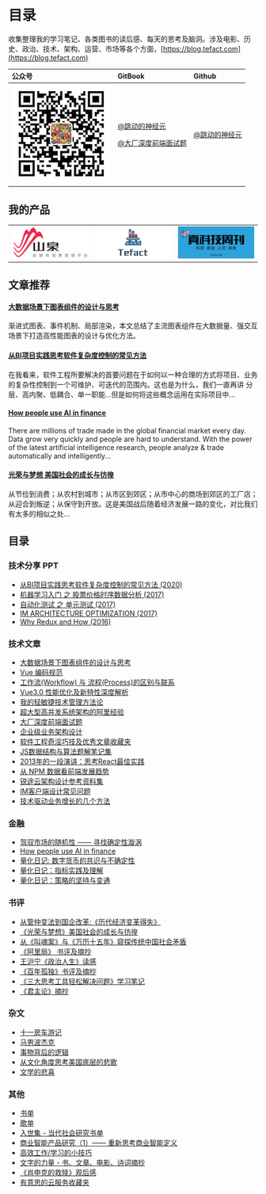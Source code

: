 # 目录

收集整理我的学习笔记、各类图书的读后感、每天的思考及脑洞。涉及电影、历史、政治、技术、架构、运营、市场等各个方面，[https://blog.tefact.com](https://blog.tefact.com)

<table align="center">
  <thead>
    <tr>
      <th style="text-align:left">&#x516C;&#x4F17;&#x53F7;</th>
      <th style="text-align:left">GitBook</th>
      <th style="text-align:left">Github</th>
    </tr>
  </thead>
  <tbody>
    <tr>
      <td style="text-align:left">
        <img src=".gitbook/assets/wechat_o.jpg" alt="pic" />
      </td>
      <td style="text-align:left">
        <p><a href="https://blog.tefact.com">@&#x8DF3;&#x52A8;&#x7684;&#x795E;&#x7ECF;&#x5143;</a> 
        </p>
        <p><a href="https://interview.tefact.com/">@&#x5927;&#x5382;&#x6DF1;&#x5EA6;&#x524D;&#x7AEF;&#x9762;&#x8BD5;&#x9898;</a>
        </p>
      </td>
      <td style="text-align:left"><a href="https://github.com/georgezouq/blog">@&#x8DF3;&#x52A8;&#x7684;&#x795E;&#x7ECF;&#x5143;</a>
      </td>
    </tr>
  </tbody>
</table>

## 我的产品

<table style="width: 100%;" align="center">
    <tbody>
        <tr>
            <td style="text-align:center" align="center">
                <a href="https://sq.tefact.com/">
                    <img src="./images/sq.png" alt="pic" width="177" />
                </a>
            </td>
            <td style="text-align:center" align="center">
                <a href="https://github.com/Tefact/tefact-saas">
                    <img src="./images/tefact.png" alt="pic" width="177" />
                </a>
            </td>
            <td style="text-align:center" align="center">
                <a href="https://github.com/Tefact/tefact-weekly">
                    <img src="./images/tefact-weekly.png" alt="pic" width="177" />
                </a>
            </td>
        </tr>
    </tbody>
</table>

## 文章推荐

#### [大数据场景下图表组件的设计与思考](ji-shu-wen-zhang/da-shu-ju-chang-jing-xia-tu-biao-zu-jian-de-she-ji-yu-si-kao.md)

渐进式图表、事件机制、局部渲染，本文总结了主流图表组件在大数据量、强交互场景下打造高性能图表的设计与优化方法。

#### [从BI项⽬实践思考软件复杂度控制的常⻅⽅法](https://github.com/georgezouq/blog/tree/e735e5140d2f9df05e543376fcf388e8b14fdda6/技术文章/从BI项目实践思考软件复杂度控制的常见方法.pdf)

在我看来，软件工程所要解决的首要问题在于如何以一种合理的方式将项目、业务的复杂性控制到一个可维护、可迭代的范围内。这也是为什么，我们一直再讲 分层、高内聚、低耦合、单一职能...但是如何将这些概念运用在实际项目中...

#### [How people use AI in finance](https://github.com/georgezouq/awesome-ai-in-finance)

There are millions of trade made in the global financial market every day. Data grow very quickly and people are hard to understand. With the power of the latest artificial intelligence research, people analyze & trade automatically and intelligently...

#### [光荣与梦想 美国社会的成长与彷徨](shu-ping-ying-ping/guang-rong-yu-meng-xiang.md)

从节俭到消费；从农村到城市；从市区到郊区；从市中心的商场到郊区的工厂店；从迎合到叛逆；从保守到开放。这是美国战后随着经济发展一路的变化，对比我们有太多的相似之处...

## 目录

### 技术分享 PPT

* [从BI项⽬实践思考软件复杂度控制的常⻅⽅法 \(2020\)](https://github.com/georgezouq/blog/tree/e735e5140d2f9df05e543376fcf388e8b14fdda6/技术文章/从BI项目实践思考软件复杂度控制的常见方法.pdf)
* [机器学习入门 之 股票价格时序数据分析 \(2017\)](https://slides.com/georgezou/title-text)
* [自动化测试 之 单元测试 \(2017\)](https://slides.com/georgezou/unit-test)
* [IM ARCHITECTURE OPTIMIZATION \(2017\)](https://slides.com/georgezou/deck)
* [Why Redux and How \(2016\)](https://slides.com/georgezou/why-redux)

### 技术文章

* [大数据场景下图表组件的设计与思考](ji-shu-wen-zhang/da-shu-ju-chang-jing-xia-tu-biao-zu-jian-de-she-ji-yu-si-kao.md)
* [Vue 编码规范](ji-shu-wen-zhang/vue-bian-ma-gui-fan.md)
* [工作流\(Workflow\) 与 流程\(Process\)的区别与联系](https://juejin.im/post/5efe7bab6fb9a07e9608bf8e)
* [Vue3.0 性能优化及新特性深度解析](https://juejin.im/post/5ef576605188252e5c575645)
* [我的轻敏捷技术管理方法论](ji-shu-wen-zhang/wo-de-qing-min-jie-ji-shu-guan-li-fang-fa-lun.md)
* [超大型高并发系统架构的阿里经验](ji-shu-wen-zhang/chao-da-xing-gao-bing-fa-xi-tong-jia-gou-deali-jing-yan.md)
* [大厂深度前端面试题](https://interview.tefact.com/)
* [企业级业务架构设计](shu-ping-ying-ping/qi-ye-ji-ye-wu-jia-gou.md)
* [软件工程奇淫巧技及优秀文章收藏夹](ji-shu-wen-zhang/ruan-jian-gong-cheng-qi-yin-qiao-ji-ji-you-xiu-wen-zhang-shou-cang-jia.md)
* [JS数据结构与算法题解笔记集](ji-shu-wen-zhang/js-shu-ju-jie-gou-yu-suan-fa-ti-jie-bi-ji-ji.md)
* [2013年的一段演讲：思考React最佳实践](ji-shu-wen-zhang/si-kao-react-zui-jia-shi-jian.md)
* [从 NPM 数据看前端发展趋势](ji-shu-wen-zhang/cong-npm-shu-ju-kan-qian-duan-de-fa-zhan-qu-shi.md)
* [锐途云架构设计参考资料集](ji-shu-wen-zhang/rui-tu-yun-jia-gou-she-ji-can-kao-zi-liao-ji.md)
* [IM客户端设计常见问题](ji-shu-wen-zhang/im-ke-hu-duan-she-ji-chang-jian-wen-ti.md)
* [技术驱动业务增长的几个方法](ji-shu-wen-zhang/ji-shu-qu-dong-ye-wu-zeng-chang-de-ji-ge-fang-fa.md)

### 金融

* [驾驭市场的随机性 —— 寻找确定性漩涡](jin-rong-liang-hua/hun-dun-li-lun-yu-jin-rong-shi-chang-xun-zhao-que-ding-xing-xuan-wo.md)
* [How people use AI in finance](https://github.com/georgezouq/awesome-ai-in-finance)
* [量化日记: 数字货币的共识与不确定性](jin-rong-liang-hua/liang-hua-ri-ji-20180814.md)
* [量化日记：指标实践及理解](jin-rong-liang-hua/liang-hua-ri-ji-20180811.md)
* [量化日记：策略的坚持与变通](jin-rong-liang-hua/liang-hua-ri-ji-20180802.md)

### 书评

* [从管仲变法到国企改革:《历代经济变革得失》](shu-ping-ying-ping/cong-guan-zhong-bian-fa-dao-guo-qi-gai-ge-li-dai-jing-ji-bian-ge-de-shi.md)
* [《光荣与梦想》美国社会的成长与彷徨](shu-ping-ying-ping/guang-rong-yu-meng-xiang.md)
* [从《叫魂案》与《万历十五年》窥探传统中国社会矛盾](za-wen/mingqing.md)
* [《阿里局》 书评及摘抄](shu-ping-ying-ping/a-li-ju.md)
* [王沪宁《政治人生》读感](shu-ping-ying-ping/politicallife.md)
* [《百年孤独》书评及摘抄](shu-ping-ying-ping/cienanosdesoledad.md)
* [《三大思考工具轻松解决问题》学习笔记](shu-ping-ying-ping/san-da-si-kao-gong-ju-qing-song-jie-jue-wen-ti.md)
* [《君主论》摘抄](shu-ping-ying-ping/jun-zhu-lun.md)

### 杂文

* [十一房车游记](https://mp.weixin.qq.com/s?__biz=MzUzNzQwNjI1Ng==&mid=2247483752&idx=1&sn=116a59b687b270c7e6b8e9de45b24946&chksm=fae63f37cd91b6214330da6ad3b2e48b87958e99f231734f476fa9088a9cfecff6ba1106e2bf&token=1658332771&lang=zh_CN#rd)
* [马男波杰克](shu-ping-ying-ping/ma-nan-bo-jie-ke.md)
* [事物背后的逻辑](za-wen/shi-wu-bei-hou-de-luo-ji.md)
* [从文化角度思考美国底层的悲歌](za-wen/cong-wen-hua-jiao-du-si-kao-mei-guo-di-ceng-de-bei-ge.md)
* [文学的悲喜](za-wen/wen-xue-de-bei-xi.md)

### 其他

* [书单](shu-dan.md)
* [歌单](qi-ta/songlist.md)
* [入世集 - 当代社会研究书单](shu-ping-ying-ping/ru-shi-ji.md)
* [商业智能产品研究（1）—— 重新思考商业智能定义](./)
* [高效工作/学习的小技巧](za-wen/gao-xiao-neng-de-xiao-ji-qiao.md)
* [文字的力量 - 书、文章、电影、诗词摘抄](qi-ta/thepowerofwords.md)
* [《肖申克的救赎》观后感](shu-ping-ying-ping/xiao-shen-ke-de-jiu-shu.md)
* [有意思的云服务收藏夹](qi-ta/cloudservices.md)

